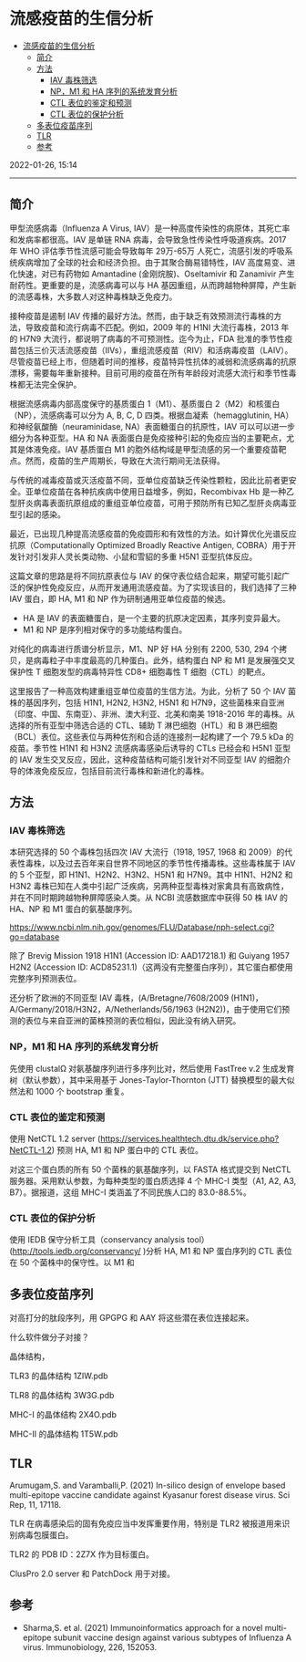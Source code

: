 # 流感疫苗的生信分析

- [流感疫苗的生信分析](#流感疫苗的生信分析)
  - [简介](#简介)
  - [方法](#方法)
    - [IAV 毒株筛选](#iav-毒株筛选)
    - [NP，M1 和 HA 序列的系统发育分析](#npm1-和-ha-序列的系统发育分析)
    - [CTL 表位的鉴定和预测](#ctl-表位的鉴定和预测)
    - [CTL 表位的保护分析](#ctl-表位的保护分析)
  - [多表位疫苗序列](#多表位疫苗序列)
  - [TLR](#tlr)
  - [参考](#参考)

2022-01-26, 15:14
***

## 简介

甲型流感病毒（Influenza A Virus, IAV）是一种高度传染性的病原体，其死亡率和发病率都很高。IAV 是单链 RNA 病毒，会导致急性传染性呼吸道疾病。2017 年 WHO 评估季节性流感可能会导致每年 29万-65万 人死亡，流感引发的呼吸系统疾病增加了全球的社会和经济负担。由于其聚合酶易错特性，IAV 高度易变、进化快速，对已有药物如 Amantadine (金刚烷胺)、Oseltamivir 和 Zanamivir 产生耐药性。更重要的是，流感病毒可以与 HA 基因重组，从而跨越物种屏障，产生新的流感毒株，大多数人对这种毒株缺乏免疫力。

接种疫苗是遏制 IAV 传播的最好方法。然而，由于缺乏有效预测流行毒株的方法，导致疫苗和流行病毒不匹配。例如，2009 年的 H1NI 大流行毒株，2013 年的 H7N9 大流行，都说明了病毒的不可预测性。迄今为止，FDA 批准的季节性疫苗包括三价灭活流感疫苗（IIVs），重组流感疫苗（RIV）和活病毒疫苗（LAIV）。尽管疫苗已经上市，但随着时间的推移，疫苗特异性抗体的减弱和流感病毒的抗原漂移，需要每年重新接种。目前可用的疫苗在所有年龄段对流感大流行和季节性毒株都无法完全保护。

根据流感病毒内部高度保守的基质蛋白 1（M1）、基质蛋白 2（M2）和核蛋白（NP），流感病毒可以分为 A, B, C, D 四类。根据血凝素（hemagglutinin, HA）和神经氨酸酶（neuraminidase, NA）表面糖蛋白的抗原性，IAV 可以可以进一步细分为各种亚型。HA 和 NA 表面蛋白是免疫接种引起的免疫应当的主要靶点，尤其是体液免疫。IAV 基质蛋白 M1 的胞外结构域是甲型流感的另一个重要疫苗靶点。然而，疫苗的生产周期长，导致在大流行期间无法获得。

与传统的减毒疫苗或灭活疫苗不同，亚单位疫苗缺乏传染性颗粒，因此比前者更安全。亚单位疫苗在各种抗疾病中使用日益增多，例如，Recombivax Hb 是一种乙型肝炎病毒表面抗原组成的重组亚单位疫苗，可用于预防所有已知乙型肝炎病毒亚型引起的感染。

最近，已出现几种提高流感疫苗的免疫圆形和有效性的方法。如计算优化光谱反应抗原（Computationally Optimized Broadly Reactive Antigen, COBRA）用于开发针对引发非人灵长类动物、小鼠和雪貂的多重 H5N1 亚型抗体反应。

这篇文章的思路是将不同抗原表位与 IAV 的保守表位结合起来，期望可能引起广泛的保护性免疫反应，从而开发通用流感疫苗。为了实现该目的，我们选择了三种 IAV 蛋白，即 HA, M1 和 NP 作为研制通用亚单位疫苗的候选。

- HA 是 IAV 的表面糖蛋白，是一个主要的抗原决定因素，其序列变异最大。
- M1 和 NP 是序列相对保守的多功能结构蛋白。

对纯化的病毒进行质谱分析显示，M1、NP 好 HA 分别有 2200, 530, 294 个拷贝，是病毒粒子中丰度最高的几种蛋白。此外，结构蛋白 NP 和 M1 是发展强交叉保护性 T 细胞发型的病毒特异性 CD8+ 细胞毒性 T 细胞（CTL）的靶点。

这里报告了一种高效构建重组亚单位疫苗的生信方法。为此，分析了 50 个 IAV 菌株的基因序列，包括 H1N1, H2N2, H3N2, H5N1 和 H7N9，这些菌株来自亚洲（印度、中国、东南亚）、非洲、澳大利亚、北美和南美 1918-2016 年的毒株。从选择的所有亚型中筛选合适的 CTL、辅助 T 淋巴细胞（HTL）和 B 淋巴细胞（BCL）表位。这些表位与两种佐剂和合适的连接剂一起构建了一个 79.5 kDa 的疫苗。季节性 H1N1 和 H3N2 流感病毒感染后诱导的 CTLs 已经会和 H5N1 亚型的 IAV 发生交叉反应，因此，这种疫苗结构可能引发针对不同亚型 IAV 的细胞介导的体液免疫反应，包括目前流行毒株和新进化的毒株。

## 方法

### IAV 毒株筛选

本研究选择的 50 个毒株包括四次 IAV 大流行（1918, 1957, 1968 和 2009）的代表性毒株，以及过去百年来自世界不同地区的季节性传播毒株。这些毒株属于 IAV 的 5 个亚型，即 H1N1、H2N2、H3N2、H5N1 和 H7N9。其中 H1N1、H2N2 和 H3N2 毒株已知在人类中引起广泛疾病，另两种亚型毒株对家禽具有高致病性，并在不同时期跨越物种屏障感染人类。从 NCBI 流感数据库中获得 50 株 IAV 的 HA、NP 和 M1 蛋白的氨基酸序列。

https://www.ncbi.nlm.nih.gov/genomes/FLU/Database/nph-select.cgi?go=database

除了 Brevig Mission 1918 H1N1 (Accession ID: AAD17218.1) 和 Guiyang 1957 H2N2 (Accession ID: ACD85231.1)（这两没有完整蛋白序列），其它蛋白都使用完整序列预测表位。

还分析了欧洲的不同亚型 IAV 毒株，(A/Bretagne/7608/2009 (H1N1)，A/Germany/2018/H3N2，A/Netherlands/56/1963 (H2N2))，由于使用它们预测的表位与来自亚洲的菌株预测的表位相似，因此没有纳入研究。

### NP，M1 和 HA 序列的系统发育分析

先使用 clustalΩ 对氨基酸序列进行多序列比对，然后使用 FastTree v.2 生成发育树（默认参数），其中采用基于 Jones-Taylor-Thornton (JTT) 替换模型的最大似然法和 1000 个 bootstrap 重复。

### CTL 表位的鉴定和预测

使用 NetCTL 1.2 server (https://services.healthtech.dtu.dk/service.php?NetCTL-1.2) 预测 HA, M1 和 NP 蛋白中的 CTL 表位。

对这三个蛋白质的所有 50 个菌株的氨基酸序列，以 FASTA 格式提交到 NetCTL 服务器。采用默认参数，为每种类型的蛋白质选择 4 个 MHC-I 类型（A1, A2, A3, B7）。据报道，这组 MHC-I 类涵盖了不同民族人口的 83.0-88.5%。

### CTL 表位的保护分析

使用 IEDB 保守分析工具（conservancy analysis tool）(http://tools.iedb.org/conservancy/ )分析 HA, M1 和 NP 蛋白序列的 CTL 表位在 50 个菌株中的保守性。以 M1 和 


## 多表位疫苗序列

对高打分的肽段序列，用 GPGPG 和 AAY 将这些潜在表位连接起来。


什么软件做分子对接？

晶体结构，

TLR3 的晶体结构 1ZIW.pdb

TLR8 的晶体结构 3W3G.pdb

MHC-I 的晶体结构 2X4O.pdb

MHC-II 的晶体结构 1T5W.pdb

## TLR

Arumugam,S. and Varamballi,P. (2021) In-silico design of envelope based multi-epitope vaccine candidate against Kyasanur forest disease virus. Sci Rep, 11, 17118.

TLR 在病毒感染后的固有免疫应当中发挥重要作用，特别是 TLR2 被报道用来识别病毒包膜蛋白。

TLR2 的 PDB ID：2Z7X 作为目标蛋白。

ClusPro 2.0 server 和 PatchDock 用于对接。

## 参考

- Sharma,S. et al. (2021) Immunoinformatics approach for a novel multi-epitope subunit vaccine design against various subtypes of Influenza A virus. Immunobiology, 226, 152053.
